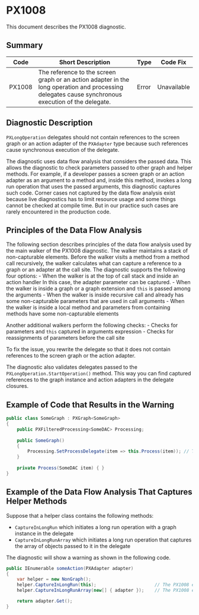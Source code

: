 # PX1008
This document describes the PX1008 diagnostic.

## Summary

| Code   | Short Description                                                                         | Type                           | Code Fix    | 
| ------ | ----------------------------------------------------------------------------------------- | ------------------------------ | ----------- | 
| PX1008 | The reference to the screen graph or an action adapter in the long operation and processing delegates cause synchronous execution of the delegate. | Error | Unavailable | 

## Diagnostic Description
`PXLongOperation` delegates should not contain references to the screen graph or an action adapter of the `PXAdapter` type because such references cause synchronous execution of the delegate.

The diagnostic uses data flow analysis that considers the passed data. This allows the diagnostic to check parameters passed to other graph and helper methods. 
For example, if a developer passes a screen graph or an action adapter as an argument to a method and, inside this method, invokes a long run operation that uses the passed arguments, this diagnostic captures such code. 
Corner cases not captured by the data flow analysis exist because live diagnostics has to limit resource usage and some things cannot be checked at compile time. But in our practice such cases are rarely encountered in the production code.  

  ## Principles of the Data Flow Analysis
  The following section describes principles of the data flow analysis used by the main walker of the PX1008 diagnostic.
  The walker maintains a stack of non-capturable elements. Before the walker visits a method from a method call recursively, the walker calculates what can capture a reference to a graph or an adapter at the call site. The diagnostic supports the following four options:
    - When the  walker is at the top of call stack and inside an action handler
	  In this case, the adapter parameter can be captured.
	- When the walker is inside a graph or a graph extension and `this` is passed among the arguments
	- When the walker is inside recursive call and already has some non-capturable parameters that are used in call arguments
	- When the walker is inside a local method and parameters from containing methods have some non-capturable elements
  
  Another additional walkers perform the following checks:
    - Checks for parameters and `this` captured in arguments expression
    - Checks for reassignments of parameters before the call site 

To fix the issue, you rewrite the delegate so that it does not contain references to the screen graph or the action adapter.

The diagnostic also validates delegates passed to the `PXLongOperation.StartOperation()` method. This way you can find captured references to the graph instance and action adapters in the delegate closures.

## Example of Code that Results in the Warning

```C#
public class SomeGraph : PXGraph<SomeGraph>
{
    public PXFilteredProcessing<SomeDAC> Processing;
  
    public SomeGraph()
    {
        Processing.SetProcessDelegate(item => this.Process(item)); // The PX1008 error is displayed for this line.
    }
  
    private Process(SomeDAC item) { }
}
```

## Example of the Data Flow Analysis That Captures Helper Methods

Suppose that a helper class contains the following methods:
 - `CaptureInLongRun` which initiates a long run operation with a graph instance in the delegate
 - `CaptureInLongRunArray` which initiates a long run operation that captures the array of objects passed to it in the delegate
 
The diagnostic will show a warning as shown in the following code.

```C#
public IEnumerable someAction(PXAdapter adapter)
{
	var helper = new NonGraph();
	helper.CaptureInLongRun(this);                      // The PX1008 error is displayed for this line.
	helper.CaptureInLongRunArray(new[] { adapter });    // The PX1008 error is displayed for this line.

	return adapter.Get();
}
```